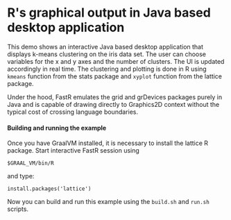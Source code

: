 # R's graphical output in Java based desktop application

This demo shows an interactive Java based desktop application that displays k-means 
clustering on the iris data set. The user can choose variables for the x and y axes 
and the number of clusters. The UI is updated accordingly in real time. The clustering 
and plotting is done in R using `kmeans` function from the stats package and `xyplot` 
function from the lattice package. 

Under the hood, FastR emulates the grid and grDevices packages purely in Java and 
is capable of drawing directly to Graphics2D context without the typical cost of 
crossing language boundaries. 


#### Building and running the example

Once you have GraalVM installed, it is necessary to install the lattice R package. 
Start interactive FastR session using 

```
$GRAAL_VM/bin/R
```

and type:

```
install.packages('lattice')
```

Now you can build and run this example using the `build.sh` and `run.sh` scripts.

